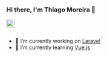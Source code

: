 ### Hi there, I'm Thiago Moreira 👋

<a href="https://www.linkedin.com/in/thiago-dom">
  <img align="left" alt="Thiago's Linkedin" width="22px" src="https://cdn.jsdelivr.net/npm/simple-icons@v3/icons/linkedin.svg" />
</a>
<br>
<br>


- 🔭 I’m currently working on [Laravel](http://laravel.com)
- 🌱 I’m currently learning [Vue.js](https://vuejs.org)
<!-- 👯 I’m looking to collaborate on ...
- 🤔 I’m looking for help with ...
- 💬 Ask me about ...
- 📫 How to reach me: ...
- 😄 Pronouns: ...
- ⚡ Fun fact: ...
-->
